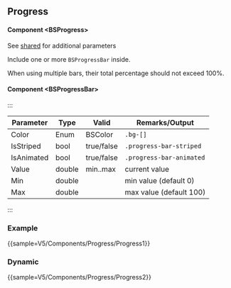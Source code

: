﻿## Progress

#### Component \<BSProgress\>
See [shared](layout/shared) for additional parameters    

Include one or more `BSProgressBar` inside.

When using multiple bars, their total percentage should not exceed 100%.

#### Component \<BSProgressBar\>
:::

| Parameter  | Type   | Valid      | Remarks/Output           | 
|------------|--------|------------|--------------------------|
| Color      | Enum   | BSColor    | `.bg-[]`                 | {.table-striped .p-2}
| IsStriped  | bool   | true/false | `.progress-bar-striped`  |
| IsAnimated | bool   | true/false | `.progress-bar-animated` |
| Value      | double | min..max   | current value            |
| Min        | double |            | min value (default 0)    |
| Max        | double |            | max value (default 100)  |

:::

### Example
{{sample=V5/Components/Progress/Progress1}}

### Dynamic
{{sample=V5/Components/Progress/Progress2}}
